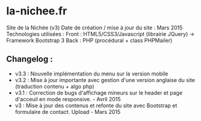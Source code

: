 # la-nichee.fr

Site de la Nichée (v3)
Date de création / mise à jour du site : Mars 2015
Technologies utilisées :
Front : HTML5/CSS3/Javascript (librairie JQuery) -> Framework Bootstrap 3
Back : PHP (procédural + class PHPMailer)

## Changelog :
- v3.3 : Nouvelle implémentation du menu sur la version mobile
- v3.2 : Mise à jour importante avec gestion d'une version anglaise du site (traduction contenu + algo php)
- v3.1 : Correction de bugs d'affichage mineurs sur le header et page d'acceuil en mode responsive. - Avril 2015
- v3 : Mise à jour des contenus et refonte du site avec Bootstrap et formulaire de contact. Upload - Mars 2015